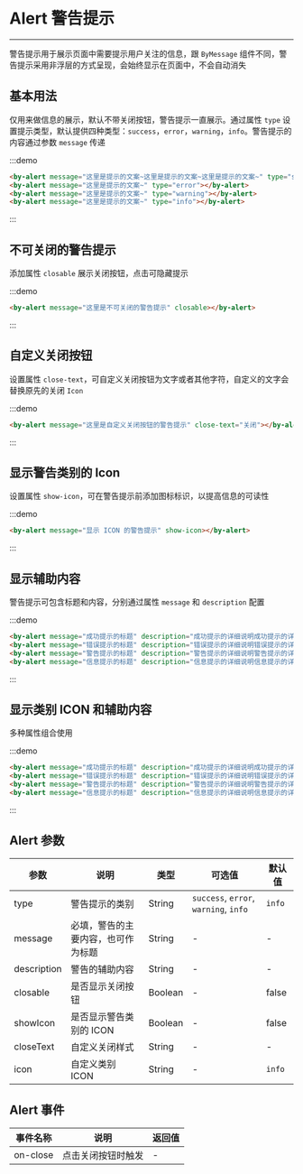 
# Alert 警告提示

----

警告提示用于展示页面中需要提示用户关注的信息，跟 `ByMessage` 组件不同，警告提示采用非浮层的方式呈现，会始终显示在页面中，不会自动消失


## 基本用法

仅用来做信息的展示，默认不带关闭按钮，警告提示一直展示。通过属性 `type` 设置提示类型，默认提供四种类型：`success`，`error`，`warning`，`info`。警告提示的内容通过参数 `message` 传递

:::demo
```html
<by-alert message="这里是提示的文案~这里是提示的文案~这里是提示的文案~" type="success"></by-alert>
<by-alert message="这里是提示的文案~" type="error"></by-alert>
<by-alert message="这里是提示的文案~" type="warning"></by-alert>
<by-alert message="这里是提示的文案~" type="info"></by-alert>
```
:::


## 不可关闭的警告提示

添加属性 `closable` 展示关闭按钮，点击可隐藏提示

:::demo
```html
<by-alert message="这里是不可关闭的警告提示" closable></by-alert>
```
:::


## 自定义关闭按钮

设置属性 `close-text`，可自定义关闭按钮为文字或者其他字符，自定义的文字会替换原先的关闭 `Icon`

:::demo
```html
<by-alert message="这里是自定义关闭按钮的警告提示" close-text="关闭"></by-alert>
```
:::


## 显示警告类别的 Icon

设置属性 `show-icon`，可在警告提示前添加图标标识，以提高信息的可读性

:::demo
```html
<by-alert message="显示 ICON 的警告提示" show-icon></by-alert>
```
:::


## 显示辅助内容

警告提示可包含标题和内容，分别通过属性 `message` 和 `description` 配置

:::demo
```html
<by-alert message="成功提示的标题" description="成功提示的详细说明成功提示的详细说明成功提示的详细说明" type="success" closable></by-alert>
<by-alert message="错误提示的标题" description="错误提示的详细说明错误提示的详细说明错误提示的详细说明" type="error" closable></by-alert>
<by-alert message="警告提示的标题" description="警告提示的详细说明警告提示的详细说明警告提示的详细说明" type="warning" closable></by-alert>
<by-alert message="信息提示的标题" description="信息提示的详细说明信息提示的详细说明信息提示的详细说明" type="info" closable></by-alert>
```
:::


## 显示类别 ICON 和辅助内容

多种属性组合使用

:::demo
```html
<by-alert message="成功提示的标题" description="成功提示的详细说明成功提示的详细说明成功提示的详细说明成功提示的详细说明成功提示的详细说明成功提示的详细说明成功提示的详细说明成功提示的详细说明成功提示的详细说明" type="success" show-icon closable></by-alert>
<by-alert message="错误提示的标题" description="错误提示的详细说明错误提示的详细说明错误提示的详细说明" type="error" show-icon closable></by-alert>
<by-alert message="警告提示的标题" description="警告提示的详细说明警告提示的详细说明警告提示的详细说明" type="warning" show-icon closable></by-alert>
<by-alert message="信息提示的标题" description="信息提示的详细说明信息提示的详细说明信息提示的详细说明" type="info" show-icon closable></by-alert>
```
:::


## Alert 参数

| 参数      | 说明          | 类型      | 可选值                           | 默认值  |
|---------- |-------------- |---------- |--------------------------------  |-------- |
| type | 警告提示的类别 | String | `success`, `error`, `warning`, `info` | `info` |
| message | 必填，警告的主要内容，也可作为标题 | String | - | - |
| description | 警告的辅助内容 | String | - | - |
| closable | 是否显示关闭按钮 | Boolean | - | false |
| showIcon | 是否显示警告类别的 ICON | Boolean | - | false |
| closeText | 自定义关闭样式 | String | - | - |
| icon | 自定义类别 ICON | String | - | `info` |


## Alert 事件

| 事件名称      | 说明          | 返回值  |
|---------- |-------------- |---------- |
| on-close | 点击关闭按钮时触发 | - |


<style lang="scss" scoped>
.by-alert + .by-alert {
  margin-top: 8px;
}
</style>
